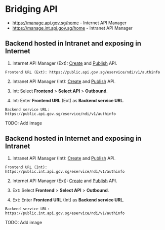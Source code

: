 # Bridging API

- https://manage.api.gov.sg/home - Internet API Manager
- https://manage.int.api.gov.sg/home - Intranet API Manager

## Backend hosted in Intranet and exposing in Internet

1. Internet API Manager (Ext): [Create](docs/publisher/create-api.md) and [Publish](docs/publisher/publish-api.md) API.

```
Frontend URL (Ext): https://public.api.gov.sg/eservice/ndi/v1/authinfo
```

2. Intranet API Manager (Int): [Create](docs/publisher/create-api.md) and [Publish](docs/publisher/publish-api.md) API.

3. Int: Select **Frontend** > **Select API** > **Outbound**.

4. Int: Enter **Frontend URL** (Ext) as **Backend service URL**.

```
Backend service URL: https://public.api.gov.sg/eservice/ndi/v1/authinfo
```

TODO: Add image

## Backend hosted in Internet and exposing in Intranet

1. Intranet API Manager (Int): [Create](docs/publisher/create-api.md) and [Publish](docs/publisher/publish-api.md) API.

```
Frontend URL (Int): https://public.int.api.gov.sg/eservice/ndi/v1/authinfo
```

2. Internet API Manager (Ext): [Create](docs/publisher/create-api.md) and [Publish](docs/publisher/publish-api.md) API.

3. Ext: Select **Frontend** > **Select API** > **Outbound**.

4. Ext: Enter **Frontend URL** (Int) as **Backend service URL**.

```
Backend service URL: https://public.int.api.gov.sg/eservice/ndi/v1/authinfo
```

TODO: Add image
